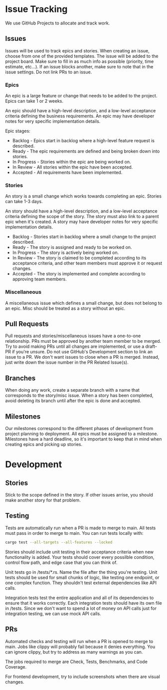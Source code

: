 # Issue Tracking
We use GitHub Projects to allocate and track work.
## Issues
Issues will be used to track epics and stories. When creating an issue, choose from one of the provided templates.
The issue will be added to the project board. Make sure to fill in as much info as possible (priority, time estimate, etc...).
If an issue blocks another, make sure to note that in the issue settings. Do not link PRs to an issue.
### Epics
An epic is a large feature or change that needs to be added to the project. Epics can take 1 or 2 weeks.

An epic should have a high-level description, and a low-level acceptance criteria defining the business requirements.
An epic may have developer notes for very specific implementation details.

Epic stages:
* Backlog - Epics start in backlog where a high-level feature request is described.
* Ready - The epic requirements are defined and being broken down into stories.
* In Progress - Stories within the epic are being worked on.
* In Review - All stories within the epic have been accepted.
* Accepted - All requirements have been implemented.
### Stories
An story is a small change which works towards completing an epic. Stories can take 1-3 days.

An story should have a high-level description, and a low-level acceptance criteria defining the scope of the story.
The story must also link to a parent epic when it's created.
A story may have developer notes for very specific implementation details.

* Backlog - Stories start in backlog where a small change to the project described.
* Ready - The story is assigned and ready to be worked on.
* In Progress - The story is actively being worked on.
* In Review - The story is claimed to be completed according to its acceptance criteria, and other team members must approve it or request changes.
* Accepted - The story is implemented and complete according to approving team members.
### Miscellaneous
A miscellaneous issue which defines a small change, but does not belong to an epic. Misc should be treated as a story without an epic.
## Pull Requests
Pull requests and stories/miscellaneous issues have a one-to-one relationship. PRs must be approved by another team member to be merged.
Try to avoid making PRs until all changes are implemented, or use a draft-PR if you're unsure.
Do not use GitHub's Development section to link an issue to a PR. We don't want issues to close when a PR is merged.
Instead, just write down the issue number in the PR Related Issue(s).
## Branches
When doing any work, create a separate branch with a name that corresponds to the story/misc issue.
When a story has been completed, avoid deleting its branch until after the epic is done and accepted.
## Milestones
Our milestones correspond to the different phases of development from project planning to deployment.
All epics must be assigned to a milestone.
Milestones have a hard deadline, so it's important to keep that in mind when creating epics and picking up stories.
# Development
## Stories
Stick to the scope defined in the story. If other issues arrise, you should make another story for that problem.
## Testing
Tests are automatically run when a PR is made to merge to main. All tests must pass in order to merge to main.
You can run tests locally with:
```sh
cargo test --all-targets --all-features --locked
```
Stories should include unit testing in their acceptance criteria when new functionality is added.
Your tests should cover every possilble condition, control flow path, and edge case that you can think of.

Unit tests go in /tests/*.rs. Name the file after the thing you're testing.
Unit tests should be used for small chunks of logic, like testing one endpoint, or one complex function.
They shouldn't test external dependencies like API calls.

Integration tests test the entire application and all of its dependencies to ensure that it works correctly.
Each integration tests should have its own file in /tests.
Since we don't want to spend a lot of money on API calls just for integration testing, we can use mock API calls.
## PRs
Automated checks and testing will run when a PR is opened to merge to main.
Jobs like clippy will probably fail because it denies everything.
You can ignore clippy, but try to address as many warnings as you can.

The jobs required to merge are Check, Tests, Benchmarks, and Code Coverage.

For frontend development, try to include screenshots when there are visual changes.